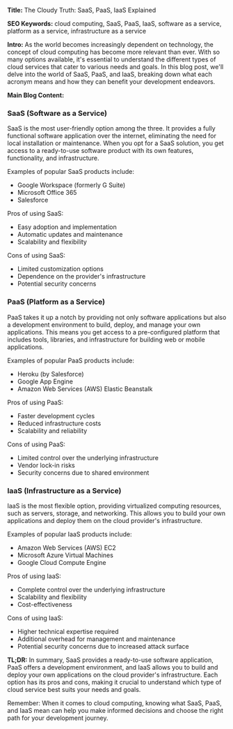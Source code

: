 **Title:** The Cloudy Truth: SaaS, PaaS, IaaS Explained

**SEO Keywords:** cloud computing, SaaS, PaaS, IaaS, software as a service, platform as a service, infrastructure as a service

**Intro:**
As the world becomes increasingly dependent on technology, the concept of cloud computing has become more relevant than ever. With so many options available, it's essential to understand the different types of cloud services that cater to various needs and goals. In this blog post, we'll delve into the world of SaaS, PaaS, and IaaS, breaking down what each acronym means and how they can benefit your development endeavors.

**Main Blog Content:**

### SaaS (Software as a Service)

SaaS is the most user-friendly option among the three. It provides a fully functional software application over the internet, eliminating the need for local installation or maintenance. When you opt for a SaaS solution, you get access to a ready-to-use software product with its own features, functionality, and infrastructure.

Examples of popular SaaS products include:

* Google Workspace (formerly G Suite)
* Microsoft Office 365
* Salesforce

Pros of using SaaS:
* Easy adoption and implementation
* Automatic updates and maintenance
* Scalability and flexibility

Cons of using SaaS:
* Limited customization options
* Dependence on the provider's infrastructure
* Potential security concerns

### PaaS (Platform as a Service)

PaaS takes it up a notch by providing not only software applications but also a development environment to build, deploy, and manage your own applications. This means you get access to a pre-configured platform that includes tools, libraries, and infrastructure for building web or mobile applications.

Examples of popular PaaS products include:

* Heroku (by Salesforce)
* Google App Engine
* Amazon Web Services (AWS) Elastic Beanstalk

Pros of using PaaS:
* Faster development cycles
* Reduced infrastructure costs
* Scalability and reliability

Cons of using PaaS:
* Limited control over the underlying infrastructure
* Vendor lock-in risks
* Security concerns due to shared environment

### IaaS (Infrastructure as a Service)

IaaS is the most flexible option, providing virtualized computing resources, such as servers, storage, and networking. This allows you to build your own applications and deploy them on the cloud provider's infrastructure.

Examples of popular IaaS products include:

* Amazon Web Services (AWS) EC2
* Microsoft Azure Virtual Machines
* Google Cloud Compute Engine

Pros of using IaaS:
* Complete control over the underlying infrastructure
* Scalability and flexibility
* Cost-effectiveness

Cons of using IaaS:
* Higher technical expertise required
* Additional overhead for management and maintenance
* Potential security concerns due to increased attack surface

**TL;DR:**
In summary, SaaS provides a ready-to-use software application, PaaS offers a development environment, and IaaS allows you to build and deploy your own applications on the cloud provider's infrastructure. Each option has its pros and cons, making it crucial to understand which type of cloud service best suits your needs and goals.

Remember: When it comes to cloud computing, knowing what SaaS, PaaS, and IaaS mean can help you make informed decisions and choose the right path for your development journey.